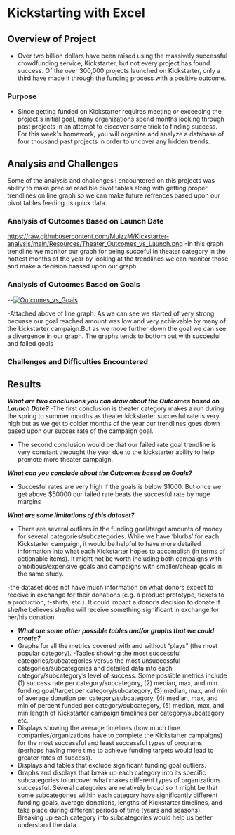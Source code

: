 # Kickstarting with Excel

## Overview of Project

  - Over two billion dollars have been raised using the massively successful crowdfunding service, Kickstarter, but not every project has found success. Of the over         300,000 projects launched on Kickstarter, only a third have made it through the funding process with a positive outcome.


### Purpose

- Since getting funded on Kickstarter requires meeting or exceeding the project's initial goal, many organizations spend months looking through past projects in an attempt to discover some trick to finding success. For this week's homework, you will organize and analyze a database of four thousand past projects in order to uncover any hidden trends.



## Analysis and Challenges
  Some of the analysis and challenges i encountered on this projects was ability to make precise readible pivot tables along with getting proper trendlines on line graph so we can make future refrences based upon our pivot tables feeding us quick data.

### Analysis of Outcomes Based on Launch Date
https://raw.githubusercontent.com/MuizzM/Kickstarter-analysis/main/Resources/Theater_Outcomes_vs_Launch.png
 -In this graph trendline we monitor our graph for being succeful in theater category in the hottest months of the year by looking at the trendlines we can monitor those and make a decision baased upon our graph.



### Analysis of Outcomes Based on Goals

  --[![Outcomes_vs_Goals](path/to/Outcomes_vs_Goals.png)](https://github.com/muizzm/Kickstarter-analysis/blob/main/Resources/Outcomes_vs_Goals.png)
  
   -Attached above of line graph. As we can see we started of very strong becuase our goal reached amount was low and very achievable by many of the kickstarter           campaign.But as we move further down the goal we can see a divergence in our graph. The graphs tends to bottom out with succesful and failed goals

### Challenges and Difficulties Encountered

## Results

***What are two conclusions you can draw about the Outcomes based on Launch Date?*** 
 -The first conclusion is theater category makes a run during the spring to summer months as theater kickstarter succesful rate is very high but as we get to colder months of the year our trendlines goes down based upon our succes rate of the campaign goal.
 - The second conclusion would be that our failed rate goal trendline is very constant theought the year due to the kickstarter ability to help promote more theater campaign.

***What can you conclude about the Outcomes based on Goals?*** 

 - Succesful rates are very high if the goals is below $1000. But once we get above $50000 our failed rate beats the succesful rate by huge margins

***What are some limitations of this dataset?*** 
- There are several outliers in the funding goal/target amounts of money for several categories/subcategories. While we have ‘blurbs’ for each Kickstarter campaign, it would be helpful to have more detailed information into what each Kickstarter hopes to accomplish (in terms of actionable items). It might not be worth including both campaigns with ambitious/expensive goals and campaigns with smaller/cheap goals in the same study.

-the dataset does not have much information on what donors expect to receive in exchange for their donations (e.g. a product prototype, tickets to a production, t-shirts, etc.). It could impact a donor’s decision to donate if she/he believes she/he will receive something significant in exchange for her/his donation.

- ***What are some other possible tables and/or graphs that we could create?*** 
 - Graphs for all the metrics covered with and without “plays” (the most popular category).
 -Tables showing the most successful categories/subcategories versus the most unsuccessful categories/subcategories and detailed data into each category/subcategory’s level of success. Some possible metrics include (1) success rate per category/subcategory, (2) median, max, and min funding goal/target per category/subcategory, (3) median, max, and min of average donation per category/subcategory, (4) median, max, and min of percent funded per category/subcategory, (5) median, max, and min length of Kickstarter campaign timelines per category/subcategory etc.
-	Displays showing the average timelines (how much time companies/organizations have to complete the Kickstarter campaigns) for the most successful and least successful types of programs (perhaps having more time to achieve funding targets would lead to greater rates of success).
-	Displays and tables that exclude significant funding goal outliers.
-	Graphs and displays that break up each category into its specific subcategories to uncover what makes different types of organizations successful. Several categories are relatively broad so it might be that some subcategories within each category have significantly different funding goals, average donations, lengths of Kickstarter timelines, and take place during different periods of time (years and seasons). Breaking up each category into subcategories would help us better understand the data.
